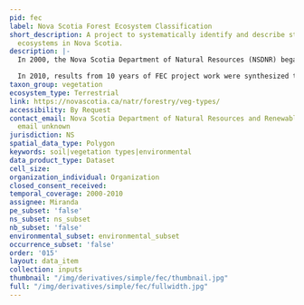 ```yaml
---
pid: fec
label: Nova Scotia Forest Ecosystem Classification
short_description: A project to systematically identify and describe stand-level forest
  ecosystems in Nova Scotia.
description: |-
  In 2000, the Nova Scotia Department of Natural Resources (NSDNR) began a long-term project to systematically identify and describe stand-level forest ecosystems in Nova Scotia - known as the Forest Ecosystem Classification (FEC) project. To date, over 1,500 FEC plots have been assessed throughout the province using a detailed sampling and assessment protocol (Keys et al. 2007). This has resulted in several publications describing regional forest vegetation types, soil types and ecosites (Keys et al. 2003; Neily et al. 2006, 2007; Keys 2007).

  In 2010, results from 10 years of FEC project work were synthesized to produce a comprehensive provincial FEC guide which is presented in three documents: Forest Ecosystem Classification for Nova Scotia: Part I Vegetation Types (2010); Part II Soil Types (2010); and Part III Ecosites (2010). This three-part guide builds upon, but also supersedes, all earlier FEC publications.
taxon_group: vegetation
ecosystem_type: Terrestrial
link: https://novascotia.ca/natr/forestry/veg-types/
accessibility: By Request
contact_email: Nova Scotia Department of Natural Resources and Renewables, contact
  email unknown
jurisdiction: NS
spatial_data_type: Polygon
keywords: soil|vegetation types|environmental
data_product_type: Dataset
cell_size: 
organization_individual: Organization
closed_consent_received: 
temporal_coverage: 2000-2010
assignee: Miranda
pe_subset: 'false'
ns_subset: ns_subset
nb_subset: 'false'
environmental_subset: environmental_subset
occurrence_subset: 'false'
order: '015'
layout: data_item
collection: inputs
thumbnail: "/img/derivatives/simple/fec/thumbnail.jpg"
full: "/img/derivatives/simple/fec/fullwidth.jpg"
---
```

